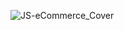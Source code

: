 
![JS-eCommerce_Cover](https://github.com/codewith-vaibhav/eCommerce-made-with-JS/assets/155068508/5c0e203e-d66f-43e4-9f3b-6d63aa7e40ea)
